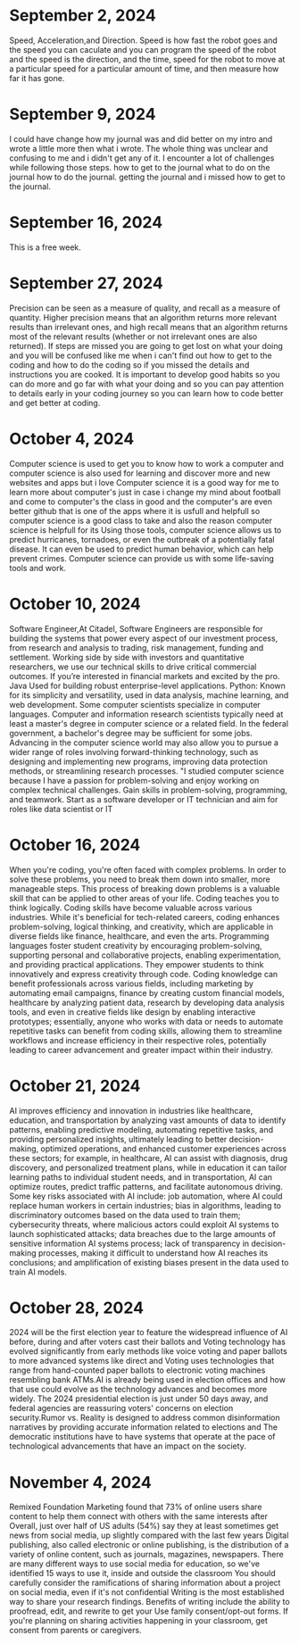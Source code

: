 # September 2, 2024
Speed, Acceleration,and Direction.
Speed is how fast the robot goes and the speed you can caculate and you can program the speed of the 
robot and the speed is the direction, and the time, speed for the robot to move at a particular speed for a particular amount of time, and then measure how far it has gone.

# September 9, 2024
I could have change how my journal was and did better on my intro and wrote a little more then what i
wrote.
The whole thing was unclear and confusing to me and i didn't get any of it.
I encounter a lot of challenges while following those steps. how to get to the journal what to do on the journal how to do 
the journal. getting the journal and i missed how to get to the journal.

# September 16, 2024
This is a free week.

# September 27, 2024
Precision can be seen as a measure of quality, and recall as a measure of quantity. Higher precision means that an algorithm returns more relevant results than irrelevant ones, and high recall means that an algorithm returns most of the relevant results (whether or not irrelevant ones are also returned).
If steps are missed you are going to get lost on what your doing and you will be confused like me when i can't find out how to get to the coding and how to do the coding so if you missed the details and instructions you are cooked.
It is important to develop good habits so you can do more and go far with what your doing and so you can pay attention to details 
early in your coding journey so you can learn how to code better and get better at coding.

# October 4, 2024
Computer science is used to get you to know how to work a computer and computer science is also used for learning and discover more and new websites and apps
but i love Computer science it is a good way for me to learn more about computer's just in case i change my mind about football and come to computer's the class in good and the computer's
are even better github that is one of the apps where it is usfull and helpfull so computer science is a good class to take and also the reason computer science is helpfull for its Using those tools, computer science allows us to predict hurricanes, tornadoes, or even the outbreak of a potentially fatal disease. It can even be used to predict human behavior, which can help prevent crimes. Computer science can provide us with some life-saving tools and work.

# October 10, 2024
Software Engineer,At Citadel, Software Engineers are responsible for building the systems that power every aspect of our investment process, from research and analysis to trading, risk management, funding and settlement. Working side by side with investors and quantitative researchers, we use our technical skills to drive critical commercial outcomes. If you’re interested in financial markets and excited by the pro.
Java Used for building robust enterprise-level applications. Python: Known for its simplicity and versatility, used in data analysis, machine learning, and web development.
Some computer scientists specialize in computer languages. Computer and information research scientists typically need at least a master's degree in computer science or a related field. In the federal government, a bachelor's degree may be sufficient for some jobs.
Advancing in the computer science world may also allow you to pursue a wider range of roles involving forward-thinking technology, such as designing and implementing new programs, improving data protection methods, or streamlining research processes.
"I studied computer science because I have a passion for problem-solving and enjoy working on complex technical challenges. Gain skills in problem-solving, programming, and teamwork. Start as a software developer or IT technician and aim for roles like data scientist or IT

# October 16, 2024
When you're coding, you're often faced with complex problems. In order to solve these problems, you need to break them down into smaller, more manageable steps. This process of breaking down problems is a valuable skill that can be applied to other areas of your life. Coding teaches you to think logically.
Coding skills have become valuable across various industries. While it's beneficial for tech-related careers, coding enhances problem-solving, logical thinking, and creativity, which are applicable in diverse fields like finance, healthcare, and even the arts.
Programming languages foster student creativity by encouraging problem-solving, supporting personal and collaborative projects, enabling experimentation, and providing practical applications. They empower students to think innovatively and express creativity through code.
Coding knowledge can benefit professionals across various fields, including marketing by automating email campaigns, finance by creating custom financial models, healthcare by analyzing patient data, research by developing data analysis tools, and even in creative fields like design by enabling interactive prototypes; essentially, anyone who works with data or needs to automate repetitive tasks can benefit from coding skills, allowing them to streamline workflows and increase efficiency in their respective roles, potentially leading to career advancement and greater impact within their industry.

# October 21, 2024
AI improves efficiency and innovation in industries like healthcare, education, and transportation by analyzing vast amounts of data to identify patterns, enabling predictive modeling, automating repetitive tasks, and providing personalized insights, ultimately leading to better decision-making, optimized operations, and enhanced customer experiences across these sectors; for example, in healthcare, AI can assist with diagnosis, drug discovery, and personalized treatment plans, while in education it can tailor learning paths to individual student needs, and in transportation, AI can optimize routes, predict traffic patterns, and facilitate autonomous driving. 
Some key risks associated with AI include: job automation, where AI could replace human workers in certain industries; bias in algorithms, leading to discriminatory outcomes based on the data used to train them; cybersecurity threats, where malicious actors could exploit AI systems to launch sophisticated attacks; data breaches due to the large amounts of sensitive information AI systems process; lack of transparency in decision-making processes, making it difficult to understand how AI reaches its conclusions; and amplification of existing biases present in the data used to train AI models. 

# October 28, 2024
2024 will be the first election year to feature the widespread influence of AI before, during and after voters cast their ballots and  Voting technology has evolved significantly from early methods like voice voting and paper ballots to more advanced systems like direct and Voting uses technologies that range from hand-counted paper ballots to electronic voting machines resembling bank ATMs.AI is already being used in election offices and how that use could evolve as the technology advances and becomes more widely. The 2024 presidential election is just under 50 days away, and federal agencies are reassuring voters' concerns on election security.Rumor vs. Reality is designed to address common disinformation narratives by providing accurate information related to elections and The democratic institutions have to have systems that operate at the pace of technological advancements that have an impact on the society.

# November 4, 2024
 Remixed Foundation Marketing found that 73% of online users share content to help them connect with others with the same interests after  Overall, just over half of US adults (54%) say they at least sometimes get news from social media, up slightly compared with the last few years Digital publishing, also called electronic or online publishing, is the distribution of a variety of online content, such as journals, magazines, newspapers.
  There are many different ways to use social media for education, so we've identified 15 ways to use it, inside and outside the classroom You should carefully consider the ramifications of sharing information about a project on social media, even if it's not confidential  Writing is the most established way to share your research findings. Benefits of writing include the ability to proofread, edit, and rewrite to get your Use family consent/opt-out forms. If you're planning on sharing activities happening in your classroom, get consent from parents or caregivers.

